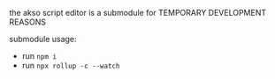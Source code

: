 the akso script editor is a submodule for TEMPORARY DEVELOPMENT REASONS

submodule usage:
- run `npm i`
- run `npx rollup -c --watch`
